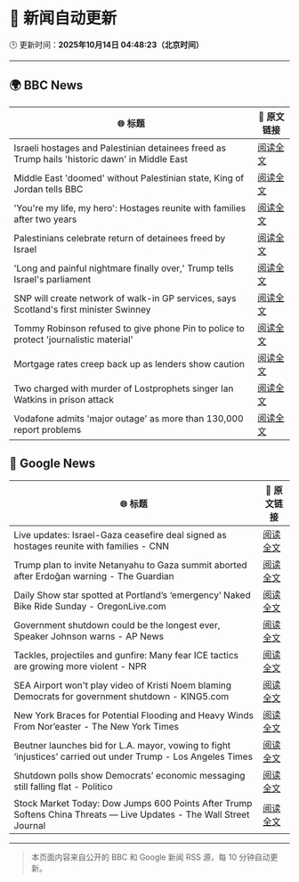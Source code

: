 # 🧠 新闻自动更新

🕒 更新时间：**2025年10月14日 04:48:23（北京时间）**

---

## 🌍 BBC News

| 🌐 标题 | 🔗 原文链接 |
|--------|-------------|
| Israeli hostages and Palestinian detainees freed as Trump hails 'historic dawn' in Middle East | [阅读全文](https://www.bbc.com/news/articles/c740jx07vz0o?at_medium=RSS&at_campaign=rss) |
| Middle East 'doomed' without Palestinian state, King of Jordan tells BBC | [阅读全文](https://www.bbc.com/news/articles/c3w965y65zzo?at_medium=RSS&at_campaign=rss) |
| 'You're my life, my hero': Hostages reunite with families after two years | [阅读全文](https://www.bbc.com/news/articles/cyv8p8m4qg6o?at_medium=RSS&at_campaign=rss) |
| Palestinians celebrate return of detainees freed by Israel | [阅读全文](https://www.bbc.com/news/articles/cr430epq45go?at_medium=RSS&at_campaign=rss) |
| 'Long and painful nightmare finally over,' Trump tells Israel's parliament | [阅读全文](https://www.bbc.com/news/articles/c709jxxrrvlo?at_medium=RSS&at_campaign=rss) |
| SNP will create network of walk-in GP services, says Scotland's first minister Swinney | [阅读全文](https://www.bbc.com/news/articles/ceq052d1ypeo?at_medium=RSS&at_campaign=rss) |
| Tommy Robinson refused to give phone Pin to police to protect 'journalistic material' | [阅读全文](https://www.bbc.com/news/articles/c2lp1k7pnpno?at_medium=RSS&at_campaign=rss) |
| Mortgage rates creep back up as lenders show caution | [阅读全文](https://www.bbc.com/news/articles/cdx4l557n1lo?at_medium=RSS&at_campaign=rss) |
| Two charged with murder of Lostprophets singer Ian Watkins in prison attack | [阅读全文](https://www.bbc.com/news/articles/c3drdy5ry2do?at_medium=RSS&at_campaign=rss) |
| Vodafone admits 'major outage' as more than 130,000 report problems | [阅读全文](https://www.bbc.com/news/articles/c5yldldx659o?at_medium=RSS&at_campaign=rss) |

## 📰 Google News

| 🌐 标题 | 🔗 原文链接 |
|--------|-------------|
| Live updates: Israel-Gaza ceasefire deal signed as hostages reunite with families - CNN | [阅读全文](https://news.google.com/rss/articles/CBMiiAFBVV95cUxOZlN0a0k2cUtsZ1lZSnpkTWNIM2gzSzhINFB3aGtjWVlKcG9OUVpvZnN2M1FrRGVhWjZ6SW44U2c5Z2ZManRHZU05NVhUalEzcXhpbHkwczBIRHdzZFEzc2IxNUFCV2pxaXZlaUxoc3E2Y3pfNklsdVNvN0xZTXVCSlJ5U09RN2cw?oc=5) |
| Trump plan to invite Netanyahu to Gaza summit aborted after Erdoğan warning - The Guardian | [阅读全文](https://news.google.com/rss/articles/CBMipwFBVV95cUxNdjg5VTYxZkdUQmE0aHhmdDJ5bWhZbF9sT2VvSkxkNkdvSDhMNzhfejZLbkp2QVExMUZfWV9NVVhZV3pNbWZpVF9JZUZqbi1LeHhpM3FaX2czc2hZN25JN0VXX1J4UXJPUXlfUXhYRFNwcDBucHFBcTQwNHhoRmplaGFCYldWc3V3N0VYUXYtSWdVaGhOd1hXVnh2Zy15SzQ5V3N4WGEwUQ?oc=5) |
| Daily Show star spotted at Portland’s ‘emergency’ Naked Bike Ride Sunday - OregonLive.com | [阅读全文](https://news.google.com/rss/articles/CBMitAFBVV95cUxORkVrQ2dmV1ZCRWRYWjhvZFluMmR1YkE1dmo0Vk5Qd0RicXRPdVhpdnAzYnpJTWMtTlUtVXFpZTMtaTh3a0N1TmtzYy03YkNZTnZ1NWtjU1lOSnBULVJuSnZlNlcwTWZvcnk4Qml6bi1iZXdGSG5DUElQNURGdFR4Y0NSdnAyOVFqcjVlU3hoZE9SMHBJX2xmaUhpNEhpam9waWdmOERiUjFEamZ0OU03MjE5LW_SAcgBQVVfeXFMUHhCMXpjR0JJVVRRZlluZWxGUVRILXZnZHQ0eGtDQWprLU11TGZmX3BnU1VDYW82Rm56dEtpZW9xRUYxeS1EenNUd2w2OEZTeV80Tk1FTEJ6X0RneVNqN3FGZjdkUWdGOEZqekRiSUp0VGUteElfcjYxOEJIdVd6U3pndHV3eVFDY2RNU2RYbDRTYno4VnlENFdQTDlYaFFGLTJMLV9Tczd6T2xzMjJjQlAzNl96VTlQVkprcV9oaldHSFZzak85RHQ?oc=5) |
| Government shutdown could be the longest ever, Speaker Johnson warns - AP News | [阅读全文](https://news.google.com/rss/articles/CBMiuAFBVV95cUxPLURHbmZIV1JvTnoxcGpsTmxsWnZVd20xb3FUcGluMWRFbXZZTXpfLVZxUGJzSnRQblZLOWZyc2dYODZmVUZROWVKWHhWaV9wMXN4Qi15Y09LOC0xMUE0NXBGY1lRdFJ0T1VYT1lmTWJzQjkwVDJmYkJCMENvS2Y2WWxyazB5TmUyYXJUaXRyMHVaWE1NbzBHRVhDVS1tZFF0UTZURldCSmN0azliWnY4QnFmWEdPQ1c1?oc=5) |
| Tackles, projectiles and gunfire: Many fear ICE tactics are growing more violent - NPR | [阅读全文](https://news.google.com/rss/articles/CBMijgFBVV95cUxObnZoWU5hUTBERmdPODkzOEZEVFR2MS05V3RxUEJxd2ZMR2VtbUJCQzJrRWVBQkN5SFV6NXpIcDFleGdTUjQzMjUwLW5yOGcydl9aYnFnTzNlZ0dQRThSSHI4UHI2ak03VEdtOXU3dm9IUDFxSGVTSUxXYVc0dktfUy1XbFMzTGZxVjRuZnZB?oc=5) |
| SEA Airport won't play video of Kristi Noem blaming Democrats for government shutdown - KING5.com | [阅读全文](https://news.google.com/rss/articles/CBMi8AFBVV95cUxOc2RIZDdVS250WDkwemlHbEZUREEwVGFLTERkWUxoTnNCUXhPckZTdVBVekJPVy1peG42LUZEYXh4R25ZUWl4NlYzLUN3TC1INTlrRlVuVldVOElLY0ZzSTNCTVNibUFEQ2tydU1ETmdhUnFqWURQQzQ5ZE9HaUZacktmTmRZX3hzYi1tRVE3SERiWndmMHZ0bjRwMjI3dlBYd2c5cks3dFhZR1BwVGxXbnJCd2dKWmxEQmxJQ2hwV3BNZ2pJempLeEU5MktqU3NGTms5UDljVEg2dkM2blUwSEdod0xoZ1lRNjBnZXZoRnQ?oc=5) |
| New York Braces for Potential Flooding and Heavy Winds From Nor’easter - The New York Times | [阅读全文](https://news.google.com/rss/articles/CBMihwFBVV95cUxQM1VGOExNRjR3UGYyMnQzQjdYTkhBM0lsMDY1V0o2VEY4cl96Rmcwc2Q2OFV2OXp5WHhiNVp2dXB5NjdEUl9vZHRNNU82bF9oVGVCbVdMN0d5TkdUR2lUNzhoTEQwYW0tWUk2bGFGa0lkQ2t5WWg2ZkV1MHhHdkNZak1KODlEcTA?oc=5) |
| Beutner launches bid for L.A. mayor, vowing to fight ‘injustices’ carried out under Trump - Los Angeles Times | [阅读全文](https://news.google.com/rss/articles/CBMi2wFBVV95cUxPZHRkWVJpMVlvZkl4SG9YaDgyRVdzSG5aOWVYSW1PS09DM0lyaTd2cUpwZG9mTjVuUy1INzNIeU1aN254M0VpOW1WUkJPR0ItNmlGYXFaV0g5TGVQcFFXbFg3SkFjdF9DcHhGakY3cGRRdmplZE0yWHV3cVF1dVdoUUc2OHA3SWZodldIdmprQ3l2QjdVX290ajNiWlBOaWZTVk4zMm1pSEtpazNubEpJR1Q4Uk1qMzBQOXhDUzNpdVFGSjgxd3pnclZZNjY3NHRCdVhyM2Q2S1lBTjQ?oc=5) |
| Shutdown polls show Democrats’ economic messaging still falling flat - Politico | [阅读全文](https://news.google.com/rss/articles/CBMikgFBVV95cUxNTWI5R0EwZDJ6MVNGMjd0SURfMWg2Um5JVjZzOU45dGVsdVhPMmp2UkZScERXRmJ1cXhXRV9KTjdSdDN5X2w5bnZBQVU5R3ljRUZhVm5ZRVpDUXBBVUJWbjA0Rlllc3NGWDFINlpIQ3BZbGNVelZBNG1uM21CSzFiNi1wV1otUUpLejhMblE1Y2tEdw?oc=5) |
| Stock Market Today: Dow Jumps 600 Points After Trump Softens China Threats — Live Updates - The Wall Street Journal | [阅读全文](https://news.google.com/rss/articles/CBMihwFBVV95cUxQTzg1dllHWURSbm5JSVhqYjMzZlUySTMxZXZGYy1PSFZpNE1idDRNSk0wcFp0NENpZE02R2hSOHlxaGQ2Vm5NMnpIRHNWR3JZNE5yZ2g0bExlU29uelRodElIOFhiWTdrMk1vckN6X3NIWG9MWEZFMWE4dnA4dXc0b1F0N1VPbVk?oc=5) |

---
> 本页面内容来自公开的 BBC 和 Google 新闻 RSS 源，每 10 分钟自动更新。